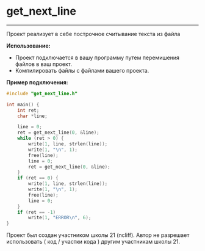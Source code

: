 # get_next_line
------------
Проект реализует в себе построчное считывание текста из файла

**Использование:**
- Проект подключается в вашу программу путем перемишения файлов в ваш проект.
- Компилировать файлы с файлами вашего проекта.

**Пример подключения:**
```C
#include "get_next_line.h"

int main() {
    int ret;
    char *line;

    line = 0;
    ret = get_next_line(0, &line);
    while (ret > 0) {
        write(1, line, strlen(line));
        write(1, "\n", 1);
        free(line);
        line = 0;
        ret = get_next_line(0, &line);
    }
    if (ret == 0) {
        write(1, line, strlen(line));
        write(1, "\n", 1);
        free(line);
        line = 0;
	}
    if (ret == -1)
        write(1, "ERROR\n", 6);
}
```
Проект был создан участником школы 21 (ncliff). Автор не разрешает использовать ( код / участки кода ) другим участникам школы 21.
